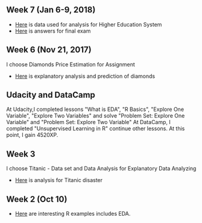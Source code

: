 
## Week 7 (Jan 6-9, 2018)

+ [Here](files/Final_R.RData) is data used for analysis for Higher Education System
+ [Here](files/Final.pdf) is answers for final exam


## Week 6 (Nov 21, 2017) 

I choose Diamonds Price Estimation for Assignment

+ [Here](files/Diamonds.html) is explanatory analysis and prediction of diamonds


## Udacity and DataCamp

At Udacity,I completed lessons "What is EDA", "R Basics", "Explore One Variable", "Explore Two Variables" and solve "Problem Set: Explore One Variable" and "Problem Set: Explore Two Variable"
At DataCamp, I completed "Unsupervised Learning in R" continue other lessons. At this point, I gain 4520XP.


## Week 3

I choose Titanic - Data set and Data Analysis for Explanatory Data Analyzing

+ [Here](files/Titanic.html) is analysis for Titanic disaster 


## Week 2 (Oct 10)

+ [Here](files/Interesting_R_Examples) are interesting R examples includes EDA.

